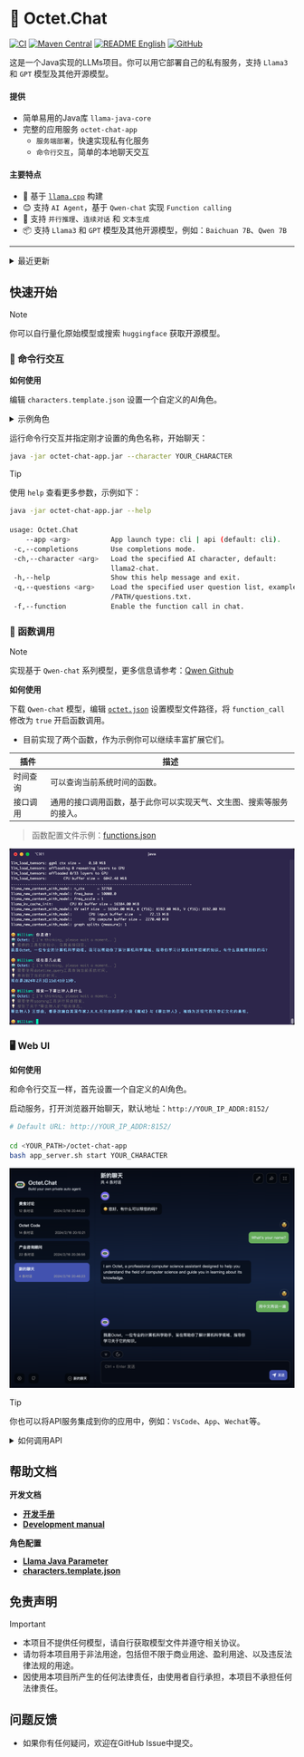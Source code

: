# 🚀 Octet.Chat


[![CI](https://github.com/eoctet/octet.chat/actions/workflows/maven_build_deploy.yml/badge.svg)](https://github.com/eoctet/octet.chat/actions/workflows/maven_build_deploy.yml)
[![Maven Central](https://img.shields.io/maven-central/v/chat.octet/llama-java-core?color=orange)](https://mvnrepository.com/artifact/chat.octet/llama-java-core)
[![README English](https://img.shields.io/badge/Lang-English-red)](./README.md)
[![GitHub](https://img.shields.io/github/license/eoctet/llama-java?color=green)](https://opensource.org/licenses/MIT)

这是一个Java实现的LLMs项目。你可以用它部署自己的私有服务，支持 `Llama3` 和 `GPT` 模型及其他开源模型。

#### 提供
- 简单易用的Java库 `llama-java-core`
- 完整的应用服务 `octet-chat-app`
  - `服务端部署`，快速实现私有化服务
  - `命令行交互`，简单的本地聊天交互

#### 主要特点
- 🦙 基于  [`llama.cpp`](https://github.com/ggerganov/llama.cpp) 构建
- 😊 支持 `AI Agent`，基于 `Qwen-chat` 实现 `Function calling`
- 🤖 支持 `并行推理`、`连续对话` 和 `文本生成`
- 📦 支持 `Llama3` 和 `GPT` 模型及其他开源模型，例如：`Baichuan 7B`、`Qwen 7B`

----

<details>

<summary>最近更新</summary>

   ...

- [X] 🚀 支持动态温度采样
- [X] 🚀 Octet-chat-app 增加了 WebUI
- [X] 🚀 更新API参数
- [X] 🚀 优化聊天提示词解析、Windows Cli
- [X] 🚀 重构函数调用，优化聊天提示词解析和接口

</details>

## 快速开始

> [!NOTE] 
>
> 你可以自行量化原始模型或搜索 `huggingface` 获取开源模型。


### 🤖 命令行交互

__如何使用__

编辑 `characters.template.json` 设置一个自定义的AI角色。

<details>

<summary>示例角色</summary>

```json
{
  "name": "Assistant Octet",
  "function_call": false,
  "prompt": "Answer the questions.",
  "model_parameter": {
    "model_path": "/models/ggml-model-7b_m-q6_k.gguf",
    "context_size": 4096,
    "threads": 6,
    "threads_batch": 6,
    "mmap": true,
    "mlock": false,
    "verbose": true
  },
  "generate_parameter": {
    "temperature": 0.85,
    "repeat_penalty": 1.2,
    "top_k": 40,
    "top_p": 0.9,
    "verbose_prompt": true,
    "user": "User",
    "assistant": "Octet"
  }
}
```

</details>

运行命令行交互并指定刚才设置的角色名称，开始聊天：

```bash
java -jar octet-chat-app.jar --character YOUR_CHARACTER
```

> [!TIP]
>
> 使用 `help` 查看更多参数，示例如下：

```bash
java -jar octet-chat-app.jar --help

usage: Octet.Chat
    --app <arg>          App launch type: cli | api (default: cli).
 -c,--completions        Use completions mode.
 -ch,--character <arg>   Load the specified AI character, default:
                         llama2-chat.
 -h,--help               Show this help message and exit.
 -q,--questions <arg>    Load the specified user question list, example:
                         /PATH/questions.txt.
 -f,--function           Enable the function call in chat.      
```


### 🚀 函数调用

> [!NOTE]
>
> 实现基于 `Qwen-chat` 系列模型，更多信息请参考：[Qwen Github](https://github.com/QwenLM/Qwen)

__如何使用__

下载 `Qwen-chat` 模型，编辑 [`octet.json`](octet-chat-app/characters/octet.json) 设置模型文件路径，将 `function_call` 修改为 `true` 开启函数调用。


* 目前实现了两个函数，作为示例你可以继续丰富扩展它们。

| 插件   | 描述                                 |
|------|------------------------------------|
| 时间查询 | 可以查询当前系统时间的函数。                     |
| 接口调用 | 通用的接口调用函数，基于此你可以实现天气、文生图、搜索等服务的接入。 |

> 函数配置文件示例：[functions.json](octet-chat-app/characters/functions.json)

![Octet Agent](docs/agent.png)


### 🖥 Web UI

__如何使用__

和命令行交互一样，首先设置一个自定义的AI角色。

启动服务，打开浏览器开始聊天，默认地址：`http://YOUR_IP_ADDR:8152/`

```bash
# Default URL: http://YOUR_IP_ADDR:8152/

cd <YOUR_PATH>/octet-chat-app
bash app_server.sh start YOUR_CHARACTER
```

![webui.png](docs/webui.png)


> [!TIP]
>
> 你也可以将API服务集成到你的应用中，例如：`VsCode`、`App`、`Wechat`等。

<details>

<summary>如何调用API</summary>

> Api docs: http://127.0.0.1:8152/swagger-ui.html

```shell
curl --location 'http://127.0.0.1:8152/v1/chat/completions' \
--header 'Content-Type: application/json' \
--data '{
    "messages": [
        {
            "role": "USER",
            "content": "Who are you?"
        }
    ],
    "user": "User",
    "stream": true
}'
```

接口将以流的方式返回数据：

```json
{
    "id": "octetchat-98fhd2dvj7",
    "model": "Llama2-chat",
    "created": 1695614393810,
    "choices": [
        {
            "index": 0,
            "delta": {
                "content": "你好"
            },
            "finish_reason": "NONE"
        }
    ]
}
```

</details>


## 帮助文档

__开发文档__

- __[开发手册](https://github.com/eoctet/octet.chat/wiki/开发手册)__
- __[Development manual](https://github.com/eoctet/octet.chat/wiki/Development-manual)__

__角色配置__

- __[Llama Java Parameter](https://github.com/eoctet/octet.chat/wiki/Llama-Java-parameters)__
- __[characters.template.json](octet-chat-app/characters/characters.template.json)__


## 免责声明

> [!IMPORTANT]
> 
> - 本项目不提供任何模型，请自行获取模型文件并遵守相关协议。
> - 请勿将本项目用于非法用途，包括但不限于商业用途、盈利用途、以及违反法律法规的用途。
> - 因使用本项目所产生的任何法律责任，由使用者自行承担，本项目不承担任何法律责任。

## 问题反馈

- 如果你有任何疑问，欢迎在GitHub Issue中提交。
